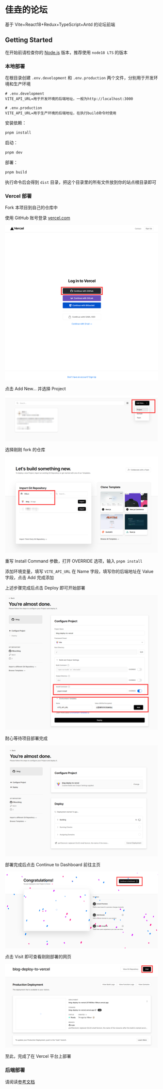 # 佳垚的论坛

基于 Vite+React18+Redux+TypeScript+Antd 的论坛前端

## Getting Started

在开始前请检查你的 [Node.js](https://nodejs.org/en/) 版本，推荐使用 `node18 LTS` 的版本

### 本地部署

在根目录创建 `.env.development` 和 `.env.production` 两个文件，分别用于开发环境和生产环境

```dotenv
# .env.development
VITE_API_URL=用于开发环境的后端地址，一般为http://localhost:3000
```

```dotenv
# .env.production
VITE_API_URL=用于生产环境的后端地址，在执行build命令时使用
```

安装依赖：

```bash
pnpm install
```

启动：

```bash
pnpm dev
```

部署：

```bash
pnpm build
```

执行命令后会得到 `dist` 目录，把这个目录里的所有文件放到你的站点根目录即可

### Vercel 部署

Fork 本项目到自己的仓库中

使用 GitHub 账号登录 [vercel.com](https://vercel.com)

![signin_with_github](assets/signin_with_github.png)

点击 Add New... 并选择 Project

![add_new_project](assets/add_new_project.png)

选择刚刚 fork 的仓库

![import_git_repository](assets/import_git_repository.png)

重写 Install Command 参数，打开 OVERRIDE 选项，输入 `pnpm install`

添加环境变量，填写 `VITE_API_URL` 在 Name 字段，填写你的后端地址在 Value 字段，点击 Add 完成添加

上述步骤完成后点击 Deploy 即可开始部署

![configure_project](assets/configure_project.png)

耐心等待项目部署完成

![deploying](assets/deploying.png)

部署完成后点击 Continue to Dashboard 前往主页

![deploying](assets/done.png)

点击 Visit 即可查看刚刚部署的网页

![visit](assets/visit.png)

至此，完成了在 Vercel 平台上部署

### 后端部署

请阅读[参考文档](./server/README.md)
